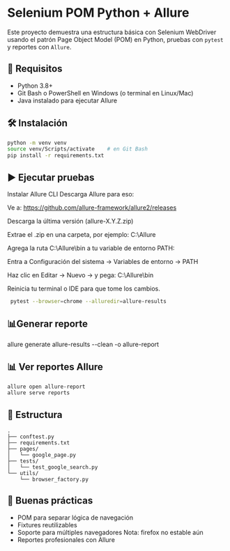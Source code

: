 # Selenium POM Python + Allure

Este proyecto demuestra una estructura básica con Selenium WebDriver usando el patrón Page Object Model (POM) en Python, pruebas con `pytest` y reportes con `Allure`.

## 🚀 Requisitos

- Python 3.8+
- Git Bash o PowerShell en Windows (o terminal en Linux/Mac)
- Java instalado para ejecutar Allure

## 🛠 Instalación

```bash
python -m venv venv
source venv/Scripts/activate    # en Git Bash
pip install -r requirements.txt
```

## ▶️ Ejecutar pruebas
Instalar Allure CLI
Descarga Allure para eso:

Ve a: https://github.com/allure-framework/allure2/releases

Descarga la última versión (allure-X.Y.Z.zip)

Extrae el .zip en una carpeta, por ejemplo: C:\Allure

Agrega la ruta C:\Allure\bin a tu variable de entorno PATH:

Entra a Configuración del sistema → Variables de entorno → PATH

Haz clic en Editar → Nuevo → y pega: C:\Allure\bin

Reinicia tu terminal o IDE para que tome los cambios.

```bash
 pytest --browser=chrome --alluredir=allure-results  
```
## 📊Generar reporte 
 allure generate allure-results --clean -o allure-report

## 📊 Ver reportes Allure

```bash
allure open allure-report
allure serve reports
```

## 📁 Estructura

```
.
├── conftest.py
├── requirements.txt
├── pages/
│   └── google_page.py
├── tests/
│   └── test_google_search.py
└── utils/
    └── browser_factory.py
```

## 🧱 Buenas prácticas

- POM para separar lógica de navegación
- Fixtures reutilizables
- Soporte para múltiples navegadores Nota: firefox no estable aún
- Reportes profesionales con Allure
